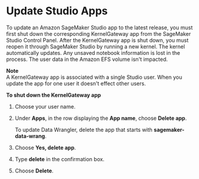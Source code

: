 # Update Studio Apps<a name="studio-tasks-update-apps"></a>

To update an Amazon SageMaker Studio app to the latest release, you must first shut down the corresponding KernelGateway app from the SageMaker Studio Control Panel\. After the KernelGateway app is shut down, you must reopen it through SageMaker Studio by running a new kernel\. The kernel automatically updates\. Any unsaved notebook information is lost in the process\. The user data in the Amazon EFS volume isn't impacted\.

**Note**  
A KernelGateway app is associated with a single Studio user\. When you update the app for one user it doesn't effect other users\.

**To shut down the KernelGateway app**

1. Choose your user name\.

1. Under **Apps**, in the row displaying the **App name**, choose **Delete app**\. 

   To update Data Wrangler, delete the app that starts with **sagemaker\-data\-wrang**\.

1. Choose **Yes, delete app**\.

1. Type **delete** in the confirmation box\.

1. Choose **Delete**\.